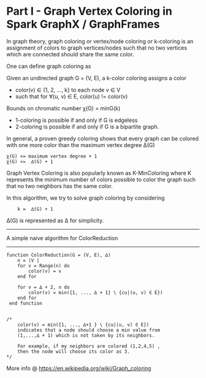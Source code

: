 
# Part I - Graph Vertex Coloring in Spark GraphX / GraphFrames
In graph theory, graph coloring or vertex/node coloring or k-coloring is an assignment of colors to graph vertices/nodes such that no two vertices which are connected should share the same color.

One can define graph coloring as

 Given an undirected graph G = (V, E), a k-color coloring assigns a color
   - color(v) ∈ {1, 2, ..., k} to each node v ∈ V
   - such that for ∀(u, v) ∈ E,  color(u) != color(v)

Bounds on chromatic number  χ(G) = minG(k)

  - 1-coloring is possible if and only if G is edgeless
  - 2-coloring is possible if and only if G is a bipartite graph.
 
 In general, a proven greedy coloring shows that every graph can be colored with one more color than the maximum vertex degree ∆(G)

    χ(G) <= maximum vertex degree + 1
    χ(G) <=  ∆(G) + 1

Graph Vertex Coloring is also popularly known as K-MinColoring where K represents the minimum number of colors possible to color the graph such that no two neighbors has the same color.

In this algorithm, we try to solve graph coloring by considering
    
        k =  ∆(G) + 1

   ∆(G) is represented as ∆ for simplicity.
 *******************************************
 A simple naive algorithm  for ColorReduction
 *******************************************

    function ColorReduction(G = (V, E), ∆)
        n = |V |
        for v = Range(n) do
            color(v) = v
        end for
        
        for v = ∆ + 2, n do
            color(v) = min({1, ..., ∆ + 1} \ {cu|(u, v) ∈ E})
        end for
     end function


    /*    
        color(v) = min({1, ..., ∆+1 } \ {cu|(u, v) ∈ E}) 
        indicates that a node should choose a min value from  
        (1,...,∆ + 1) which is not taken by its neighbors.
        
        For example, if my neighbors are colored (1,2,4,5) , 
        then the node will choose its color as 3.
    */
    
More info @  https://en.wikipedia.org/wiki/Graph_coloring

